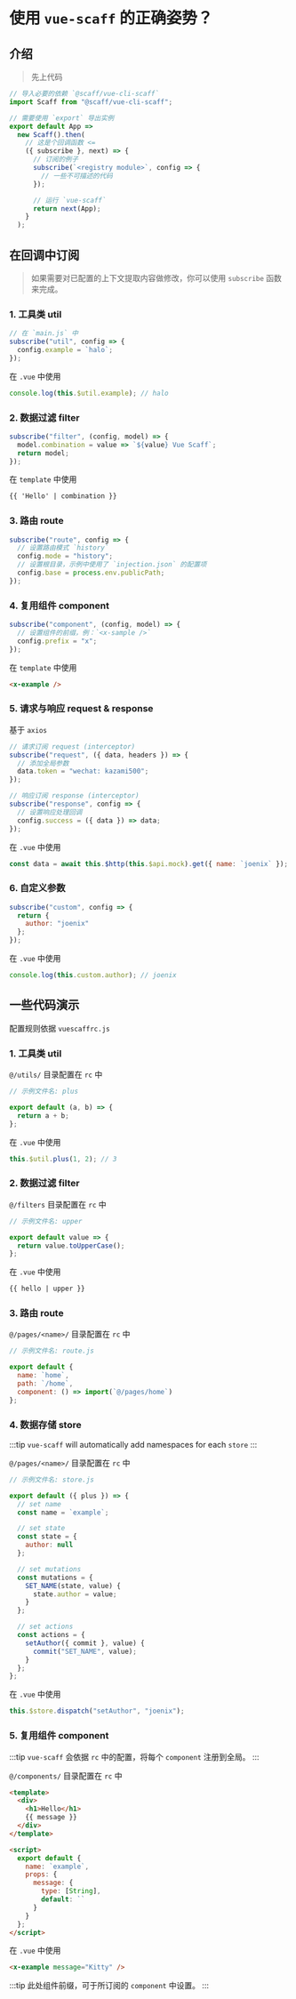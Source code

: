 # 使用 `vue-scaff` 的正确姿势？

## 介绍

> 先上代码

```js
// 导入必要的依赖 `@scaff/vue-cli-scaff`
import Scaff from "@scaff/vue-cli-scaff";

// 需要使用 `export` 导出实例
export default App =>
  new Scaff().then(
    // 这是个回调函数 <=
    ({ subscribe }, next) => {
      // 订阅的例子
      subscribe(`<registry module>`, config => {
        // 一些不可描述的代码
      });

      // 运行 `vue-scaff`
      return next(App);
    }
  );
```

## 在回调中订阅

> 如果需要对已配置的上下文提取内容做修改，你可以使用 `subscribe` 函数来完成。

### 1. 工具类 util

```js
// 在 `main.js` 中
subscribe("util", config => {
  config.example = `halo`;
});
```

在 `.vue` 中使用

```js
console.log(this.$util.example); // halo
```

### 2. 数据过滤 filter

```js
subscribe("filter", (config, model) => {
  model.combination = value => `${value} Vue Scaff`;
  return model;
});
```

在 `template` 中使用

```html
{{ 'Hello' | combination }}
```

### 3. 路由 route

```js
subscribe("route", config => {
  // 设置路由模式 `history`
  config.mode = "history";
  // 设置根目录，示例中使用了 `injection.json` 的配置项
  config.base = process.env.publicPath;
});
```

### 4. 复用组件 component

```js
subscribe("component", (config, model) => {
  // 设置组件的前缀，例：`<x-sample />`
  config.prefix = "x";
});
```

在 `template` 中使用

```html
<x-example />
```

### 5. 请求与响应 request & response

基于 `axios`

```js
// 请求订阅 request (interceptor)
subscribe("request", ({ data, headers }) => {
  // 添加全局参数
  data.token = "wechat: kazami500";
});

// 响应订阅 response (interceptor)
subscribe("response", config => {
  // 设置响应处理回调
  config.success = ({ data }) => data;
});
```

在 `.vue` 中使用

```js
const data = await this.$http(this.$api.mock).get({ name: `joenix` });
```

### 6. 自定义参数

```js
subscribe("custom", config => {
  return {
    author: "joenix"
  };
});
```

在 `.vue` 中使用

```js
console.log(this.custom.author); // joenix
```

## 一些代码演示

配置规则依据 `vuescaffrc.js`

### 1. 工具类 util

`@/utils/` 目录配置在 `rc` 中

```js
// 示例文件名: plus

export default (a, b) => {
  return a + b;
};
```

在 `.vue` 中使用

```js
this.$util.plus(1, 2); // 3
```

### 2. 数据过滤 filter

`@/filters` 目录配置在 `rc` 中

```js
// 示例文件名: upper

export default value => {
  return value.toUpperCase();
};
```

在 `.vue` 中使用

```html
{{ hello | upper }}
```

### 3. 路由 route

`@/pages/<name>/` 目录配置在 `rc` 中

```js
// 示例文件名: route.js

export default {
  name: `home`,
  path: `/home`,
  component: () => import(`@/pages/home`)
};
```

### 4. 数据存储 store

:::tip
`vue-scaff` will automatically add namespaces for each `store`
:::

`@/pages/<name>/` 目录配置在 `rc` 中

```js
// 示例文件名: store.js

export default ({ plus }) => {
  // set name
  const name = `example`;

  // set state
  const state = {
    author: null
  };

  // set mutations
  const mutations = {
    SET_NAME(state, value) {
      state.author = value;
    }
  };

  // set actions
  const actions = {
    setAuthor({ commit }, value) {
      commit("SET_NAME", value);
    }
  };
};
```

在 `.vue` 中使用

```js
this.$store.dispatch("setAuthor", "joenix");
```

### 5. 复用组件 component

:::tip
`vue-scaff` 会依据 `rc` 中的配置，将每个 `component` 注册到全局。
:::

`@/components/` 目录配置在 `rc` 中

```html
<template>
  <div>
    <h1>Hello</h1>
    {{ message }}
  </div>
</template>

<script>
  export default {
    name: `example`,
    props: {
      message: {
        type: [String],
        default: ``
      }
    }
  };
</script>
```

在 `.vue` 中使用

```html
<x-example message="Kitty" />
```

:::tip
此处组件前缀，可于所订阅的 `component` 中设置。
:::
